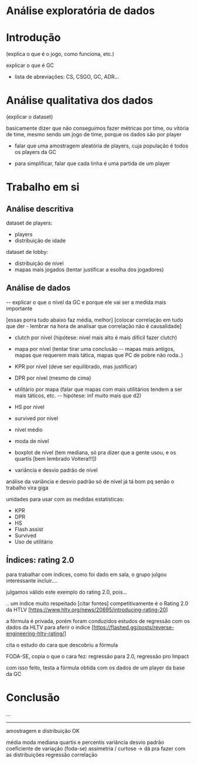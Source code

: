 # Análise exploratória de dados

# Introdução

(explica o que é o jogo, como funciona, etc.)

explicar o que é GC

- lista de abreviações: CS, CSGO, GC, ADR...

# Análise qualitativa dos dados

(explicar o dataset)

basicamente dizer que não conseguimos fazer métricas por time, ou vítória de time,
mesmo sendo um jogo de time, porque os dados são por player

- falar que uma amostragem aleatória de players, cuja população é todos os players da GC

- para simplificar, falar que cada linha é uma partida de um player

# Trabalho em si

## Análise descritiva

dataset de players:
- players
- distribuição de idade

dataset de lobby:
- distribuição de nível
- mapas mais jogados (tentar justificar a esolha dos jogadores)


## Análise de dados

-- explicar o que o nível da GC e porque ele vai ser a medida mais importante

[essas porra tudo abaixo faz média, melhor]
[colocar correlação em tudo que der - lembrar na hora de analisar que correlação não é causalidade]
- clutch por nível (hipótese: nível mais alto é mais difícil fazer clutch)
- mapa por nível (tentar tirar uma conclusão -- mapas mais antigos, mapas que requerem mais tática, mapas que PC de pobre não roda..)
- KPR por nível (deve ser equilibrado, mas justificar)
- DPR por nível (mesmo de cima)
- utilitário por mapa (falar que mapas com mais utilitários tendem a ser mais táticos, etc. -- hipótese: inf muito mais que d2)
- HS por nível
- survived por nível

- nível médio
- moda de nível
- boxplot de nível (tem mediana, só pra dizer que a gente usou, e os quartis [bem lembrado Voltera!!!])
- variância e desvio padrão de nível

análise da variância e desvio padrão só de nível já tá bom pq senão o trabalho vira giga



unidades para usar com as medidas estatísticas:
- KPR
- DPR
- HS
- Flash assist
- Survived
- Uso de utilitário

## Índices: rating 2.0

para trabalhar com índices, como foi dado em sala, o grupo julgou interessante incluir....

julgamos válido este exemplo do rating 2.0, pois...

.. um índice muito respeitado [citar fontes] competitivamente é o Rating 2.0 
da HTLV [https://www.hltv.org/news/20695/introducing-rating-20]

a fórmula é privada, porém foram conduzidos estudos de regressão com os dados da HLTV para aferir o índice
[https://flashed.gg/posts/reverse-engineering-hltv-rating/]

cita o estudo do cara que descobriu a fórmula

FODA-SE, copia o que o cara fez: regressão para 2.0, regressão pro Impact

com isso feito, testa a fórmula obtida com os dados de um player da base da GC

# Conclusão

...


----

amostragem e distribuição OK

média
moda
mediana
quartis e percentis
variância
desvio padrão
coeficiente de variação (foda-se)
assimetria / curtose -> dá pra fazer com as distribuições
regressão
correlação
